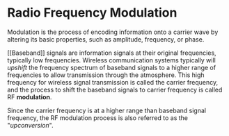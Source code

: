 # Radio Frequency Modulation

Modulation is the process of encoding information onto a carrier wave by altering its basic properties, such as amplitude, frequency, or phase.

[[Baseband]] signals are information signals at their original frequencies, typically low frequencies. Wireless communication systems typically will *upshift* the frequency spectrum of baseband signals to a higher range of frequencies to allow transmission through the atmosphere. This high frequency for wireless signal transmission is called the carrier frequency, and the process to shift the baseband signals to carrier frequency is called RF **modulation**.

Since the carrier frequency is at a higher range than baseband signal frequency, the RF modulation process is also referred to as the "*upconversion*".

